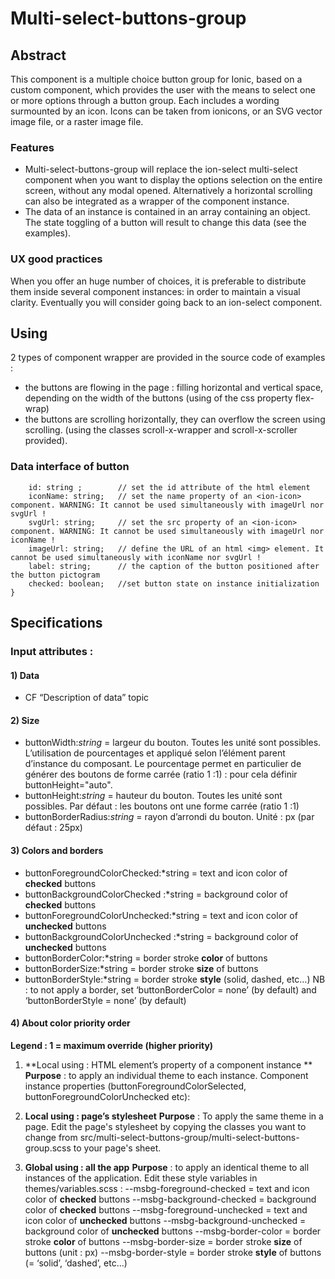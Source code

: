 # Multi-select-buttons-group
## Abstract
This component is a multiple choice button group for Ionic, based on a custom component, which provides the user with the means to select one or more options through a button group. Each includes a wording surmounted by an icon. Icons can be taken from ionicons, or an SVG vector image file, or a raster image file.
### Features
- Multi-select-buttons-group will replace the ion-select multi-select component when you want to display the options selection on the entire screen, without any modal opened. 
Alternatively a horizontal scrolling can also be integrated as a wrapper of the component instance.
- The data of an instance is contained in an array containing an object. The state toggling of a button will result to change this data (see the examples).
### UX good practices
When you offer an huge number of choices, it is preferable to distribute them inside several component instances: in order to maintain a visual clarity. Eventually you will consider going back to an ion-select component. 

## Using
2 types of component wrapper are provided in the source code of examples :
- the buttons are flowing in the page : filling horizontal and vertical space, depending on the width of the buttons (using of the css property flex-wrap)
- the buttons are scrolling horizontally, they can overflow the screen using scrolling. (using the classes scroll-x-wrapper and scroll-x-scroller provided).
### Data interface of button
```export class IButtonData{
	id: string ;  		// set the id attribute of the html element
	iconName: string;	// set the name property of an <ion-icon> component. WARNING: It cannot be used simultaneously with imageUrl nor svgUrl !
	svgUrl: string; 	// set the src property of an <ion-icon> component. WARNING: It cannot be used simultaneously with imageUrl nor iconName !
	imageUrl: string; 	// define the URL of an html <img> element. It cannot be used simultaneously with iconName nor svgUrl !
	label: string; 		// the caption of the button positioned after the button pictogram
	checked: boolean; 	//set button state on instance initialization
}
```

## Specifications

### Input attributes :
#### 1) Data
- CF “Description of data” topic
#### 2) Size
- buttonWidth:*string* = largeur du bouton. Toutes les unité sont possibles. 
L’utilisation de pourcentages et appliqué selon l’élément parent d’instance du composant.
Le pourcentage permet en particulier de générer des boutons de forme carrée (ratio 1 :1) : pour cela définir buttonHeight="auto".
- buttonHeight:*string* = hauteur du bouton. Toutes les unité sont possibles. 
Par défaut : les boutons ont une forme carrée (ratio 1 :1)
- buttonBorderRadius:*string* = rayon d’arrondi du bouton. Unité : px (par défaut : 25px)
 
#### 3) Colors and borders
- buttonForegroundColorChecked:*string = text and icon color of **checked** buttons 
- buttonBackgroundColorChecked :*string = background color of **checked** buttons
- buttonForegroundColorUnchecked:*string = text and icon color of **unchecked** buttons
- buttonBackgroundColorUnchecked :*string = background color of **unchecked** buttons
- buttonBorderColor:*string = border stroke **color** of buttons
- buttonBorderSize:*string = border stroke **size** of buttons
- buttonBorderStyle:*string = border stroke **style** (solid, dashed, etc…)
NB : to not apply a border, set ‘buttonBorderColor = none’ (by default) and ‘buttonBorderStyle = none’ (by default)

#### 4)	About color priority order
**Legend : 1 = maximum override (higher priority)**
1) **Local using : HTML element’s property of a component instance **
**Purpose** : to apply an individual theme to each instance.
Component instance properties (buttonForegroundColorSelected, buttonForegroundColorUnchecked etc): 
2) **Local using : page’s stylesheet**
**Purpose** : To apply the same theme in a page.
Edit the page's stylesheet by copying the classes you want to change from src/multi-select-buttons-group/multi-select-buttons-group.scss to your page's sheet. 

3) **Global using : all the app**
**Purpose** : to apply an identical theme to all instances of the application.
Edit these style variables in themes/variables.scss :
--msbg-foreground-checked = text and icon color of **checked** buttons
--msbg-background-checked = background color of **checked** buttons 
--msbg-foreground-unchecked = text and icon color of **unchecked** buttons 
--msbg-background-unchecked = background color of **unchecked** buttons
--msbg-border-color = border stroke **color** of buttons
--msbg-border-size = border stroke **size** of buttons (unit : px)
--msbg-border-style = border stroke **style** of buttons (= ‘solid’, ‘dashed’, etc…)